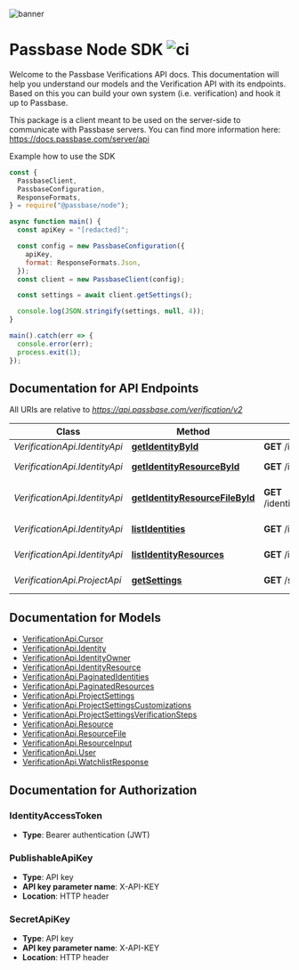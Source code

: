 ![banner](https://passbase-sdk-banner.netlify.app/node.png)

# Passbase Node SDK ![ci](https://github.com/passbase/passbase-node/workflows/ci/badge.svg)

Welcome to the Passbase Verifications API docs. This documentation will help you understand our models and the Verification API with its endpoints. Based on this you can build your own system (i.e. verification) and hook it up to Passbase.

This package is a client meant to be used on the server-side to communicate with Passbase servers.
You can find more information here: https://docs.passbase.com/server/api

Example how to use the SDK

```js
const {
  PassbaseClient,
  PassbaseConfiguration,
  ResponseFormats,
} = require("@passbase/node");

async function main() {
  const apiKey = "[redacted]";

  const config = new PassbaseConfiguration({
    apiKey,
    format: ResponseFormats.Json,
  });
  const client = new PassbaseClient(config);

  const settings = await client.getSettings();

  console.log(JSON.stringify(settings, null, 4));
}

main().catch(err => {
  console.error(err);
  process.exit(1);
});
```

## Documentation for API Endpoints

All URIs are relative to *https://api.passbase.com/verification/v2*

Class | Method | HTTP request | Description
------------ | ------------- | ------------- | -------------
*VerificationApi.IdentityApi* | [**getIdentityById**](docs/IdentityApi.md#getIdentityById) | **GET** /identities/{id} | Get identity
*VerificationApi.IdentityApi* | [**getIdentityResourceById**](docs/IdentityApi.md#getIdentityResourceById) | **GET** /identity/{id}/resources/{resource_id} | Get resource
*VerificationApi.IdentityApi* | [**getIdentityResourceFileById**](docs/IdentityApi.md#getIdentityResourceFileById) | **GET** /identity/{id}/resources/{resource_id}/resource_files/{resource_file_id} | Get resource file
*VerificationApi.IdentityApi* | [**listIdentities**](docs/IdentityApi.md#listIdentities) | **GET** /identities | List identities
*VerificationApi.IdentityApi* | [**listIdentityResources**](docs/IdentityApi.md#listIdentityResources) | **GET** /identity/{id}/resources | List resources
*VerificationApi.ProjectApi* | [**getSettings**](docs/ProjectApi.md#getSettings) | **GET** /settings | Get project settings


## Documentation for Models

 - [VerificationApi.Cursor](docs/Cursor.md)
 - [VerificationApi.Identity](docs/Identity.md)
 - [VerificationApi.IdentityOwner](docs/IdentityOwner.md)
 - [VerificationApi.IdentityResource](docs/IdentityResource.md)
 - [VerificationApi.PaginatedIdentities](docs/PaginatedIdentities.md)
 - [VerificationApi.PaginatedResources](docs/PaginatedResources.md)
 - [VerificationApi.ProjectSettings](docs/ProjectSettings.md)
 - [VerificationApi.ProjectSettingsCustomizations](docs/ProjectSettingsCustomizations.md)
 - [VerificationApi.ProjectSettingsVerificationSteps](docs/ProjectSettingsVerificationSteps.md)
 - [VerificationApi.Resource](docs/Resource.md)
 - [VerificationApi.ResourceFile](docs/ResourceFile.md)
 - [VerificationApi.ResourceInput](docs/ResourceInput.md)
 - [VerificationApi.User](docs/User.md)
 - [VerificationApi.WatchlistResponse](docs/WatchlistResponse.md)


## Documentation for Authorization



### IdentityAccessToken

- **Type**: Bearer authentication (JWT)



### PublishableApiKey


- **Type**: API key
- **API key parameter name**: X-API-KEY
- **Location**: HTTP header



### SecretApiKey


- **Type**: API key
- **API key parameter name**: X-API-KEY
- **Location**: HTTP header

